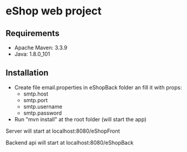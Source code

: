 # eShop web project

## Requirements
 - Apache Maven: 3.3.9
 - Java: 1.8.0_101

## Installation
 - Create file email.properties in eShopBack folder an fill it with props:
    - smtp.host
    - smtp.port
    - smtp.username
    - smtp.password
 - Run "mvn install" at the root folder (will start the app)

Server will start at localhost:8080/eShopFront

Backend api will start at localhost:8080/eShopBack

